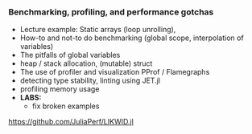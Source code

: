 ### Benchmarking, profiling, and performance gotchas
  - Lecture example: Static arrays (loop unrolling), 
  - How-to and not-to do benchmarking (global scope, interpolation of variables)
  - The pitfalls of global variables
  - heap / stack allocation, (mutable) struct
  - The use of profiler and visualization PProf / Flamegraphs
  - detecting type stability, linting using JET.jl
  - profiling memory usage
  - **LABS:**
    + fix broken examples



https://github.com/JuliaPerf/LIKWID.jl